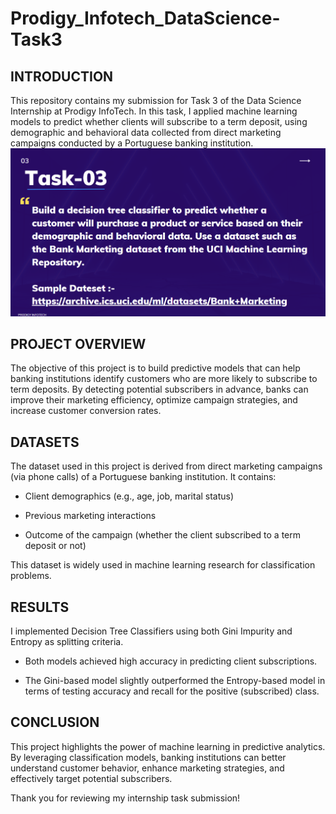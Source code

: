 # Prodigy_Infotech_DataScience-Task3
## INTRODUCTION
This repository contains my submission for Task 3 of the Data Science Internship at Prodigy InfoTech. In this task, I applied machine learning models to predict whether clients will subscribe to a term deposit, using demographic and behavioral data collected from direct marketing campaigns conducted by a Portuguese banking institution.
![Alt Task](DS_T3.png)

## PROJECT OVERVIEW
The objective of this project is to build predictive models that can help banking institutions identify customers who are more likely to subscribe to term deposits. By detecting potential subscribers in advance, banks can improve their marketing efficiency, optimize campaign strategies, and increase customer conversion rates.

## DATASETS
The dataset used in this project is derived from direct marketing campaigns (via phone calls) of a Portuguese banking institution.
It contains:

- Client demographics (e.g., age, job, marital status)

- Previous marketing interactions

- Outcome of the campaign (whether the client subscribed to a term deposit or not)

This dataset is widely used in machine learning research for classification problems.

## RESULTS
I implemented Decision Tree Classifiers using both Gini Impurity and Entropy as splitting criteria.

- Both models achieved high accuracy in predicting client subscriptions.

- The Gini-based model slightly outperformed the Entropy-based model in terms of testing accuracy and recall for the positive (subscribed) class.

## CONCLUSION
This project highlights the power of machine learning in predictive analytics. By leveraging classification models, banking institutions can better understand customer behavior, enhance marketing strategies, and effectively target potential subscribers.


Thank you for reviewing my internship task submission!

